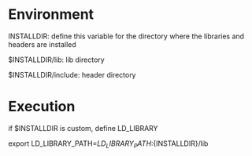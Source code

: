 # Environment
INSTALLDIR: define this variable for the directory where the libraries and headers are installed

$INSTALLDIR/lib: lib directory

$INSTALLDIR/include: header directory

# Execution
if $INSTALLDIR is custom, define LD_LIBRARY

export LD_LIBRARY_PATH=${LD_LIBRARY_PATH}:${INSTALLDIR}/lib